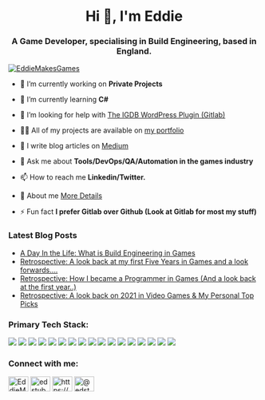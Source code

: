 <h1 align="center">Hi 👋, I'm Eddie</h1>
<h3 align="center">A Game Developer, specialising in Build Engineering, based in England.</h3>

<p align="left"> <a href="https://twitter.com/EddieMakesGames" target="blank"><img src="https://img.shields.io/twitter/follow/EddieMakesGames?logo=twitter&style=for-the-badge" alt="EddieMakesGames" /></a> </p>

- 🔭 I’m currently working on **Private Projects**

- 🌱 I’m currently learning **C#**

- 🤝 I’m looking for help with [The IGDB WordPress Plugin (Gitlab)](https://gitlab.com/edstub207/IGDB-Modern)

- 👨‍💻 All of my projects are available on [my portfolio](http://edstub.co.uk/)

- 📝 I write blog articles on [Medium](https://edstub207.medium.com/)

- 💬 Ask me about **Tools/DevOps/QA/Automation in the games industry**

- 📫 How to reach me **Linkedin/Twitter.**

- 📄 About me [More Details](http://edstub.co.uk/about.html)

- ⚡ Fun fact **I prefer Gitlab over Github (Look at Gitlab for most my stuff)**

### Latest Blog Posts
<!-- BLOG-POST-LIST:START -->
- [A Day In the Life: What is Build Engineering in Games](https://medium.com/edstub207/a-day-in-the-life-what-is-build-engineering-in-games-553355c5dc36?source=rss-bd08f63309c9------2)
- [Retrospective: A look back at my first Five Years in Games and a look forwards….](https://medium.com/edstub207/retrospective-a-look-back-at-my-first-five-years-in-games-and-a-look-fowards-6230d3be8365?source=rss-bd08f63309c9------2)
- [Retrospective: How I became a Programmer in Games &lpar;And a look back at the first year..&rpar;](https://medium.com/edstub207/retrospective-how-i-became-a-programmer-in-games-and-a-look-back-at-the-first-year-b4333693d324?source=rss-bd08f63309c9------2)
- [Retrospective: A look back on 2021 in Video Games &amp; My Personal Top Picks](https://medium.com/edstub207/retrospective-a-look-back-on-2021-in-video-games-my-personal-top-picks-a727f1147ae?source=rss-bd08f63309c9------2)
<!-- BLOG-POST-LIST:END -->

<h3 align="left">Primary Tech Stack:</h3>
                <!--Badges examples https://github.com/Ileriayo/markdown-badges & https://simpleicons.org/ -->
                <a href="https://www.nvidia.com/en-gb/"> <img src="https://img.shields.io/badge/Custom%20PC-Nvidia%20%26%20Intel-blue?logo=nvidia&logoColor=white"></a>
                <a href="https://store.google.com/gb/config/pixel_7_pro"><img src="https://img.shields.io/badge/Phone-Pixel%207%20Pro%20-%230078D7?logo=googleplay&logoColor=white"></a>
                <a href="https://www.microsoft.com/windows"><img src="https://img.shields.io/badge/Desktop%20OS-Windows%2011-%230078D7?logo=windows&logoColor=white"></a>
                <a href="https://www.microsoft.com/edge"><img src="https://img.shields.io/badge/Browser-Microsoft%20Edge-%230078D7?logo=microsoft-edge&logoColor=white"></a>
                <a href="https://jetbrains.com/rider"><img src="https://img.shields.io/badge/IDE-Rider-%230078D7?logo=jetbrains&logoColor=white"></a>
                <a href="https://www.ubuntu.com/"><img src="https://img.shields.io/badge/WSL%20distro-Ubuntu-%230078D7?logo=ubuntu&logoColor=white"></a>
                <a href="https://gitlab.com/"><img src="https://img.shields.io/badge/VCM-Gitlab-%230078D7?logo=Gitlab&logoColor=white"></a>
                <a href="https://getbootstrap.com/"><img src="https://img.shields.io/badge/Frontend%20framework-Bootstrap-%230078D7?logo=bootstrap&logoColor=white"></a>
                <a href="https://docs.microsoft.com/en-us/cpp/?view=msvc-160"><img src="https://img.shields.io/badge/Game%20Dev%20Language-C++-%230078D7?logo=c%2B%2B&logoColor=white"></a>
                <a href="https://console.cloud.google.com"><img src="https://img.shields.io/badge/Cloud%20platform-GCP-%230078D7?logo=googlecloud&logoColor=white"></a>
                <a href="https://dotnet.microsoft.com/apps/aspnet"><img src="https://img.shields.io/badge/Backend%20framework-Asp.net-%230078D7?logo=dotnet&logoColor=white"></a>
                <a href="https://docs.microsoft.com/en-us/dotnet/csharp/"><img src="https://img.shields.io/badge/Currently%20Learning-C%23-%230078D7?logo=C#&logoColor=white"></a>
                <a href="https://docs.microsoft.com/en-us/powershell/scripting/overview?view=powershell-7"><img src="https://img.shields.io/badge/Shell%20-Powershell-%230078D7?logo=PowerShell&logoColor=white"></a>
                <a href="https://www.unrealengine.com/en-US/"><img src="https://img.shields.io/badge/Build%20Pipeline-Horde-%230078D7?logo=unreal%20engine&logoColor=blue"></a>
                <a href="https://www.postman.com/"><img src="https://img.shields.io/badge/API%20Coverage-Postman-%230078D7?logo=Postman&logoColor=white"></a>
                <a href="https://www.unrealengine.com/en-US/"><img src="https://img.shields.io/badge/Public%20Game%20Engine-UE5-%230078D7?logo=unreal%20engine&logoColor=white"></a>
               <a href="https://www.ansible.com/"><img src="https://img.shields.io/badge/Config%20Management-Ansible-%230078D7?logo=ansible&logoColor=white"></a>

<h3 align="left">Connect with me:</h3>
<p align="left">
<a href="https://twitter.com/EddieMakesGames" target="blank"><img align="center" src="https://cdn.jsdelivr.net/npm/simple-icons@3.0.1/icons/twitter.svg" alt="EddieMakesGames" height="30" width="40" /></a>
<a href="https://linkedin.com/in/edstub" target="blank"><img align="center" src="https://cdn.jsdelivr.net/npm/simple-icons@3.0.1/icons/linkedin.svg" alt="edstub" height="30" width="40" /></a>
<a href="https://stackoverflow.com/users/6488234/eddie-stubbington?tab=profile" target="blank"><img align="center" src="https://cdn.jsdelivr.net/npm/simple-icons@3.0.1/icons/stackoverflow.svg" alt="https://stackoverflow.com/users/6488234/eddie-stubbington?tab=profile" height="30" width="40" /></a>
<a href="https://medium.com/@edstub207" target="blank"><img align="center" src="https://cdn.jsdelivr.net/npm/simple-icons@3.0.1/icons/medium.svg" alt="@edstub207" height="30" width="40" /></a>
</p>
